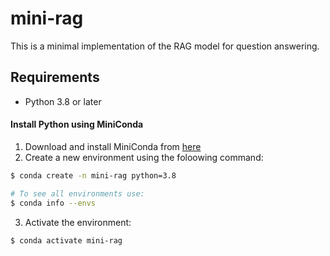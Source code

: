 # mini-rag

This is a minimal implementation of the RAG model for question answering.

## Requirements

- Python 3.8 or later

#### Install Python using MiniConda

1) Download and install MiniConda from [here](https://docs.anaconda.com/free/miniconda/#quick-command-line-install)
2) Create a new environment using the foloowing command:
```bash
$ conda create -n mini-rag python=3.8
```

```bash
# To see all environments use:
$ conda info --envs 
```

3) Activate the environment:
```bash
$ conda activate mini-rag
```
